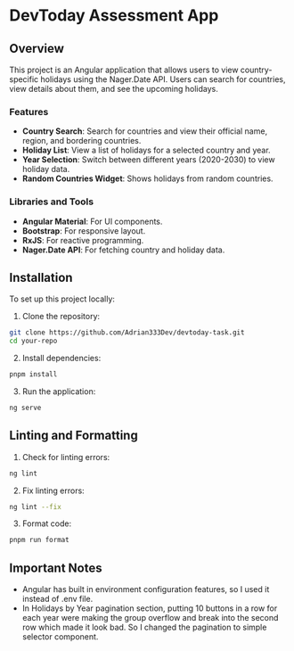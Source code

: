 # DevToday Assessment App

## Overview

This project is an Angular application that allows users to view country-specific holidays using the Nager.Date API. Users can search for countries, view details about them, and see the upcoming holidays.

### Features

- **Country Search**: Search for countries and view their official name, region, and bordering countries.
- **Holiday List**: View a list of holidays for a selected country and year.
- **Year Selection**: Switch between different years (2020-2030) to view holiday data.
- **Random Countries Widget**: Shows holidays from random countries.

### Libraries and Tools

- **Angular Material**: For UI components.
- **Bootstrap**: For responsive layout.
- **RxJS**: For reactive programming.
- **Nager.Date API**: For fetching country and holiday data.

## Installation

To set up this project locally:

1. Clone the repository:

```bash
git clone https://github.com/Adrian333Dev/devtoday-task.git
cd your-repo
```

2. Install dependencies:

```bash
pnpm install
```

3. Run the application:

```bash
ng serve
```

## Linting and Formatting

1. Check for linting errors:

```bash
ng lint
```

2. Fix linting errors:

```bash
ng lint --fix
```

3. Format code:

```bash
pnpm run format
```

## Important Notes

- Angular has built in environment configuration features, so I used it instead of .env file.
- In Holidays by Year pagination section, putting 10 buttons in a row for each year were making the group overflow and break into the second row which made it look bad. So I changed the pagination to simple selector component.